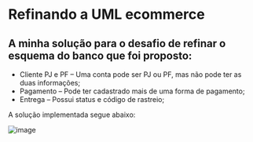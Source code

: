 # Refinando a UML ecommerce
## A minha solução para o desafio de refinar o esquema do banco que foi proposto:
- Cliente PJ e PF – Uma conta pode ser PJ ou PF, mas não pode ter as duas informações;
- Pagamento – Pode ter cadastrado mais de uma forma de pagamento;
- Entrega – Possui status e código de rastreio;

A solução implementada segue abaixo:

![image](https://github.com/user-attachments/assets/ae7159da-ad36-4cfa-b8b7-a23b12e9ea04)
